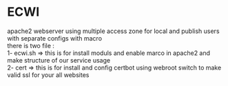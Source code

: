 # ECWI
apache2 webserver using multiple access zone  for local and publish users with separate configs with macro\
there is two file :\
1- ecwi.sh => this is for install moduls and enable marco in apache2 and make structure of our service usage\
2- cert => this is for install and config certbot using webroot switch to make valid ssl for your all websites

